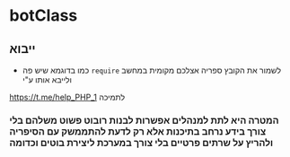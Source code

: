 # botClass
## ייבוא
-  כמו בדוגמא שיש פה `require` לשמור את הקובץ ספריה אצלכם מקומית במחשב ולייבא אותו ע"י  

https://t.me/help_PHP_1 לתמיכה 

###   המטרה היא לתת למנהלים אפשרות לבנות רובוט פשוט משלהם בלי צורך בידע נרחב בתיכנות אלא רק לדעת להתממשק עם הסיפריה ולהריץ על שרתים פרטיים בלי צורך במערכת ליצירת בוטים וכדומה
